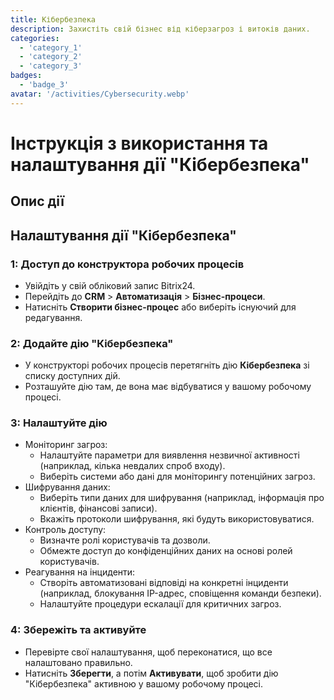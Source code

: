 ```yaml
---
title: Кібербезпека
description: Захистіть свій бізнес від кіберзагроз і витоків даних.
categories: 
  - 'category_1'
  - 'category_2'
  - 'category_3'
badges: 
  - 'badge_3'
avatar: '/activities/Cybersecurity.webp'
---
```

# Інструкція з використання та налаштування дії "Кібербезпека"

## Опис дії

## **Налаштування дії "Кібербезпека"**

### 1: Доступ до конструктора робочих процесів
- Увійдіть у свій обліковий запис Bitrix24.
- Перейдіть до **CRM** > **Автоматизація** > **Бізнес-процеси**.
- Натисніть **Створити бізнес-процес** або виберіть існуючий для редагування.

### 2: Додайте дію "Кібербезпека"
- У конструкторі робочих процесів перетягніть дію **Кібербезпека** зі списку доступних дій.
- Розташуйте дію там, де вона має відбуватися у вашому робочому процесі.

### 3: Налаштуйте дію
- Моніторинг загроз:
  - Налаштуйте параметри для виявлення незвичної активності (наприклад, кілька невдалих спроб входу).
  - Виберіть системи або дані для моніторингу потенційних загроз.
- Шифрування даних:
  - Виберіть типи даних для шифрування (наприклад, інформація про клієнтів, фінансові записи).
  - Вкажіть протоколи шифрування, які будуть використовуватися.
- Контроль доступу:
  - Визначте ролі користувачів та дозволи.
  - Обмежте доступ до конфіденційних даних на основі ролей користувачів.
- Реагування на інциденти:
  - Створіть автоматизовані відповіді на конкретні інциденти (наприклад, блокування IP-адрес, сповіщення команди безпеки).
  - Налаштуйте процедури ескалації для критичних загроз.

### 4: Збережіть та активуйте
- Перевірте свої налаштування, щоб переконатися, що все налаштовано правильно.
- Натисніть **Зберегти**, а потім **Активувати**, щоб зробити дію "Кібербезпека" активною у вашому робочому процесі.